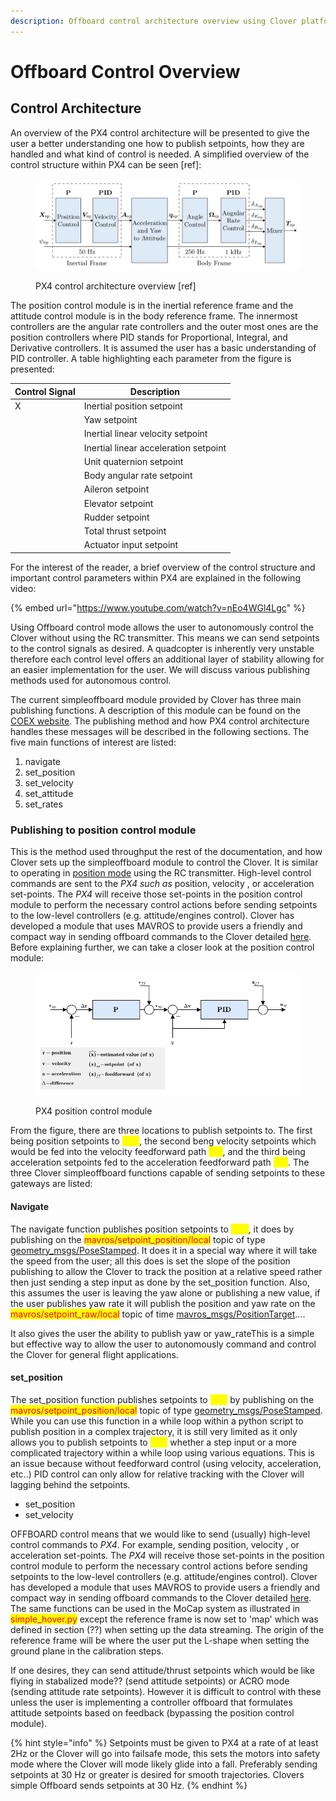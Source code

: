 ```yaml
---
description: Offboard control architecture overview using Clover platform
---
```


# Offboard Control Overview

## Control Architecture

An overview of the PX4 control architecture will be presented to give the user a better understanding one how to publish setpoints, how they are handled and what kind of control is needed. A simplified overview of the control structure within PX4 can be seen \[ref]:

<figure><img src="../../.gitbook/assets/px4_control_structure.jpg" alt=""><figcaption><p>PX4 control architecture overview [ref]</p></figcaption></figure>

The position control module is in the inertial reference frame and the attitude control module is in the body reference frame. The innermost controllers are the angular rate controllers and the outer most ones are the position controllers where PID stands for Proportional, Integral, and Derivative controllers. It is assumed the user has a basic understanding of PID controller. A table highlighting each parameter from the figure is presented:

| Control Signal | Description                           |
| -------------- | ------------------------------------- |
| X              | Inertial position setpoint            |
|                | Yaw setpoint                          |
|                | Inertial linear velocity setpoint     |
|                | Inertial linear acceleration setpoint |
|                | Unit quaternion setpoint              |
|                | Body angular rate setpoint            |
|                | Aileron setpoint                      |
|                | Elevator setpoint                     |
|                | Rudder setpoint                       |
|                | Total thrust setpoint                 |
|                | Actuator input setpoint               |

For the interest of the reader, a brief overview of the control structure and important control parameters within PX4 are explained in the following video:

{% embed url="https://www.youtube.com/watch?v=nEo4WGl4Lgc" %}

Using Offboard control mode allows the user to autonomously control the Clover without using the RC transmitter. This means we can send setpoints to the control signals as desired. A quadcopter is inherently very unstable therefore each control level offers an additional layer of stability allowing for an easier implementation for the user. We will discuss various publishing methods used for autonomous control.

The current simpleoffboard module provided by Clover has three main publishing functions. A description of this module can be found on the [COEX website](https://clover.coex.tech/en/simple\_offboard.html#autonomous-flight). The publishing method and how PX4 control architecture handles these messages will be described in the following sections. The five main functions of interest are listed:

1. navigate
2. set\_position
3. set\_velocity
4. set\_attitude
5. set\_rates

### Publishing to position control module

This is the method used throughput the rest of the documentation, and how Clover sets up the simpleoffboard module to control the Clover. It is similar to operating in [position mode](https://clover.coex.tech/en/modes.html#assisted-flight-modes) using the RC transmitter. High-level control commands are sent to the _PX4 such as_ position, velocity , or acceleration set-points. The _PX4_ will receive those set-points in the position control module to perform the necessary control actions before sending setpoints to the low-level controllers (e.g. attitude/engines control). Clover has developed a module that uses MAVROS to provide users a friendly and compact way in sending offboard commands to the Clover detailed [here](https://clover.coex.tech/en/simple\_offboard.html#autonomous-flight). Before explaining further, we can take a closer look at the position control module:

<figure><img src="../../.gitbook/assets/position_control_module.png" alt=""><figcaption><p>PX4 position control module</p></figcaption></figure>

From the figure, there are three locations to publish setpoints to. The first being position setpoints to <mark style="color:yellow;">r\_sp</mark>, the second beng velocity setpoints which would be fed into the velocity feedforward path <mark style="color:yellow;">v\_ff</mark>, and the third being acceleration setpoints fed to the acceleration feedforward path <mark style="color:yellow;">a\_ff</mark>. The three Clover simpleoffboard functions capable of sending setpoints to these gateways are listed:

#### Navigate

The navigate function publishes position setpoints to <mark style="color:yellow;">r\_sp</mark>, <mark style="color:yellow;"></mark> it does by publishing on the <mark style="color:red;">mavros/setpoint\_position/local</mark> topic of type [geometry\_msgs/PoseStamped](http://docs.ros.org/en/api/geometry\_msgs/html/msg/PoseStamped.html). It does it in a special way where it will take the speed from the user; all this does is set the slope of the position publishing to allow the Clover to track the position at a relative speed rather then just sending a step input as done by the set\_position function. Also, this assumes the user is leaving the yaw alone or publishing a new value, if the user publishes yaw rate it will publish the position and yaw rate on the <mark style="color:red;">mavros/setpoint\_raw/local</mark> topic of time [mavros\_msgs/PositionTarget](http://docs.ros.org/en/api/mavros\_msgs/html/msg/PositionTarget.html)....



It also gives the user the ability to publish yaw or yaw\_rateThis is a simple but effective way to allow the user to autonomously command and control the Clover for general flight applications.

#### set\_position

The set\_position function publishes setpoints to <mark style="color:yellow;">r\_sp</mark> by publishing on the <mark style="color:red;">mavros/setpoint\_position/local</mark> topic of type [geometry\_msgs/PoseStamped](http://docs.ros.org/en/api/geometry\_msgs/html/msg/PoseStamped.html). While you can use this function in a while loop within a python script to publish position in a complex trajectory, it is still very limited as it only allows you to publish setpoints to <mark style="color:yellow;">r\_sp</mark> whether a step input or a more complicated trajectory within a while loop using various equations. This is an issue because without feedforward control (using velocity, acceleration, etc..) PID control can only allow for relative tracking with the Clover will lagging behind the setpoints.

* set\_position
* set\_velocity





OFFBOARD control means that we would like to send (usually) high-level control commands to _PX4_. For example, sending position, velocity , or acceleration set-points. The _PX4_ will receive those set-points in the position control module to perform the necessary control actions before sending setpoints to the low-level controllers (e.g. attitude/engines control). Clover has developed a module that uses MAVROS to provide users a friendly and compact way in sending offboard commands to the Clover detailed [here](https://clover.coex.tech/en/simple\_offboard.html#autonomous-flight).  The same functions can be used in the MoCap system as illustrated in <mark style="color:red;">simple\_hover.py</mark> except the reference frame is now set to 'map' which was defined in section (??) when setting up the data streaming. The origin of the reference frame will be where the user put the L-shape when setting the ground plane in the calibration steps.

If one desires, they can send attitude/thrust setpoints which would be like flying in stabalized mode?? (send attitude setpoints) or ACRO mode (sending attitude rate setpoints). However it is difficult to control with these unless the user is implementing a controller offboard that formulates attitude setpoints based on feedback (bypassing the position control module).

{% hint style="info" %}
Setpoints must be given to PX4 at a rate of at least 2Hz or the Clover will go into failsafe mode, this sets the motors into safety mode where the Clover will mode likely glide into a fall. Preferably sending setpoints at 30 Hz or greater is desired for smooth trajectories. Clovers simple Offboard sends setpoints at 30 Hz.
{% endhint %}
